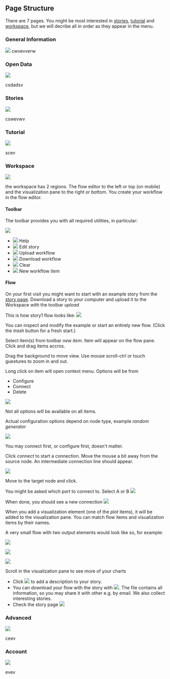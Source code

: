 ## Page Structure

There are 7 pages. You might be most interested in [stories](/instructions#stories), [tutorial](/instructions#tutorial) and [workspace](/instructions#workspace), but we will decribe all in order as they appear in the menu.

<!-- 
There are 7 levels

  * ![](/img/tutor/coffee.png) General Information
  * ![](/img/tutor/opendata.png) Open Data
  * ![](/img/tutor/stories.png) Stories 
  * ![](/img/tutor/tutorial.png) Tutorial 
  * ![](/img/tutor/workspace.png) Workspace 
  * ![](/img/tutor/advanced.png) Advanced 
  * ![](/img/tutor/account.png) Account 

-->

### General Information

<img src="/img/tutor/coffee.png" class="large">
cwvevverw


### Open Data

<img src="/img/tutor/opendata.png" class="large">


csdadsv


### Stories

<img src="/img/tutor/stories.png" class="large">

cswevwv

### Tutorial

<img src="/img/tutor/tutorial.png" class="large">

scev


### Workspace

<img src="/img/tutor/workspace.png" class="large">

the workspace has 2 regions. The flow editor to the left or top (on mobile) and the visualization
pane to the right or bottom. You create your workflow in the flow editor.

#### Toolbar

The toolbar provides you with all required utilities, in particular:

<img src="/img/tutor/toolbar-empty.png" class="wide">

  * ![](/img/tutor/help.png) Help
  * ![](/img/tutor/editStory.png) Edit story
  * ![](/img/tutor/upload.png) Upload workflow 
  * ![](/img/tutor/download.png) Download workflow 
  * ![](/img/tutor/trash.png) Clear 
  * ![](/img/tutor/newItem.png) New workflow item 

#### Flow

On your first visit you might want to start with an example story from the [story page](/stories). 
Download a story to your computer and upload it to the Workspace with the toolbar *upload*

This is how story1 flow looks like: ![](/stories/story1.png)

You can inspect and modify the example or start an entirely new flow. (Click the *trash* button for a fresh start.) 


Select item(s) from toolbar *new item*. Item will appear on the flow pane.
Click and drag items accros.

Drag the background to move view. Use mouse scroll-ctrl or touch guestures
to zoom in and out. 

Long click on item will open context menu. Options will be from 

 * Configure
 * Connect
 * Delete

![](/img/tutor/node-long-click.png)

Not all options will be available on all items.

Actual configuration options depend on node type, example *random generator*

![](/img/tutor/node-config.png)

You may connect first, or configure first, doesn't matter. 

Click *connect* to start a connection. Move the mouse a bit away from the source node. 
An intermediate connection line should appear.

![](/img/tutor/edge-connect-in-progress.png)

Move to the target node and click.

You might be asked which port to connect to. Select A or B
![](/img/tutor/edge-connect-final.png)

When done, you should see a new connection
![](/img/tutor/edge-connect-finish.png)

When you add a visualization element (one of the *plot* items), it will be added to the visualization pane.
You can match flow items and visualization items by their names.

A very small flow with two output elements would look like so, for example:

![](/img/tutor/miniflow.png)


![](/img/tutor/chartplot.png)

![](/img/tutor/tableplot.png)

Scroll in the visualization pane to see more of your charts

 * Click ![](/img/tutor/editStory.png) to add a description to your story. 
 * You can download your flow with the story with ![](/img/tutor/download.png). The file contains all information, so
you may share it with other e.g. by email. We also collect interesting stories. 
* Check the story page ![](/img/tutor/stories.png)





### Advanced

<img src="/img/tutor/advanced.png" class="large">

ceev


### Account

<img src="/img/tutor/account.png" class="large">

evev





